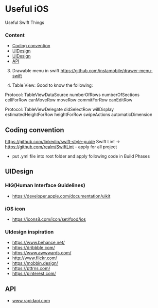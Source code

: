 # Useful iOS
Useful Swift Things

### Content
- [Coding convention](#Coding-convention)
- [UIDesign](#UIDesign)
- [UIDesign](#UIDesign)
- [API](#API)	

3. Drawable menu in swift
https://github.com/instamobile/drawer-menu-swift

4. Table View:
Good to know the following:

Protocol:  TableViewDataSource
numberOfRows
numberOfSections
cellForRow
canMoveRow
moveRow
commitForRow
canEditRow

Protocol:  TableViewDelegate
didSelectRow
willDisplay
estimatedHeightForRow
heightForRow
swipeActions
automaticDimension


## Coding convention

https://github.com/linkedin/swift-style-guide
Swift Lint -> https://github.com/realm/SwiftLint - apply for all project
- put .yml file into root folder and apply following code in Build Phases

## UIDesign

### HIG(Human Interface Guidelines)
- https://developer.apple.com/documentation/uikit

### iOS icon 

- https://icons8.com/icon/set/food/ios

### UIdesign inspiration

- https://www.behance.net/
- https://dribbble.com/
- https://www.awwwards.com/
- http://www.flickr.com/
- https://mobbin.design/
- https://pttrns.com/
- https://pinterest.com/

## API

- www.rapidapi.com
